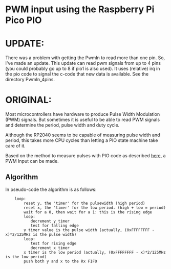 # PWM input using the Raspberry Pi Pico PIO 

# UPDATE:
There was a problem with getting the PwmIn to read more than one pin. So, I've made an update. This update can read pwm signals from up to 4 pins (you could probably go up to 8 if pio1 is also used). It uses (relative) irq in the pio code to signal the c-code that new data is available. See the directory PwmIn_4pins.

# ORIGINAL:

Most microcontrollers have hardware to produce Pulse Width Modulation (PWM) signals. But sometimes it is useful to be able to read PWM signals and determine the period, pulse width and duty cycle.

Although the RP2040 seems to be capable of measuring pulse width and period, this takes more CPU cycles than letting a PIO state machine take care of it.

Based on the method to measure pulses with PIO code as described [here](https://github.com/GitJer/Some_RPI-Pico_stuff/tree/main/HCSR04), a PWM Input can be made.

## Algorithm

In pseudo-code the algorithm is as follows:

```
    loop:
        reset y, the 'timer' for the pulsewidth (high period)
        reset x, the 'timer' for the low period. (high + low = period)
        wait for a 0, then wait for a 1: this is the rising edge
        loop: 
           decrement y timer
           test for falling edge 
        y timer value is the pulse width (actually, (0xFFFFFFFF - x)*2/125MHz is the pulse width)
        loop:
           test for rising edge
           decrement x timer
        x timer is the low period (actually, (0xFFFFFFFF - x)*2/125MHz is the low period)
        push both y and x to the Rx FIFO
```
